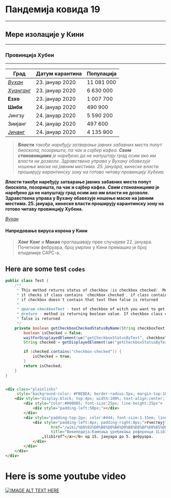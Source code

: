 # Пандемија ковида 19

---
## Мере изолације у Кини

___
### Провинција Хубеи

***

[Јичанг]: https://sr.wikipedia.org/wiki/%D0%88%D0%B8%D1%87%D0%B0%D0%BD%D0%B3

Град |	Датум карантина |	Популација
--- | --- | ---
[*Вухан*](https://sr.wikipedia.org/wiki/%D0%92%D1%83%D1%85%D0%B0%D0%BD) |	23. јануар 2020 |	11 081 000
[_Хуанганг_](https://sr.wikipedia.org/wiki/%D0%A5%D1%83%D0%B0%D0%BD%D0%B3%D0%B0%D0%BD%D0%B3 "Хуанганг") |	23. јануар 2020 |	6 630 000
**Eзхо** |	23. јануар 2020	| 1 007 700
__Шиби__ |	24. јануар 2020	| 490 900
Јингзу |	24. јануар 2020	| 5 590 200
Зиијанг |	24. јануар 2020	| 497 600
[Јичанг] |	24. јануар 2020	| 4 135 900

> *__Власти__ такође наређују затварање јавних забавних места попут биоскопа, позоришта, па чак и сајбер кафеа.* 
> _**Свим становницима** је наређено да не напуштају град осим ако им власти не дозволе. Здравствена управа у Вухану обавезује ношење маске на јавним местима. 25. јануара, кинеске власти проширују карантинску зону на готово читаву провинцију Хубеиа._

**_Власти_ такође наређују затварање јавних забавних места попут биоскопа, позоришта, па чак и сајбер кафеа.**
__*Свим становницима* је наређено да не напуштају град осим ако им власти не дозволе. Здравствена управа у Вухану обавезује ношење маске на јавним местима. 25. јануара, кинеске власти проширују карантинску зону на готово читаву провинцију Хубеиа.__

[*Вухан*](https://sr.wikipedia.org/wiki/%D0%92%D1%83%D1%85%D0%B0%D0%BD)

#### Напредовање вируса корона у Кини

> **Хонг Конг** и __Макао__ проглашавају прве случајеве 22. јануара. Почетком фебруара, број умрлих у Кини премашио је број епидемије САРС-а.

Here are some test `codes`
-------------------------

```java
public class Test {
    /**
     * This method returns status of checkbox (is checkbox checked). Method finds element by checkbox text and gets class of that element, after that
     * it checks if class contains 'checkbox-checked', if class contains that text then checkbox is selected and true value is return
     * if checkbox doesn't contain that text then false is returned
     *
     * @param checkboxText - text of checkbox of witch you want to get status (e.g. "Read Only")
     * @return - method is returning boolean value. If checkbox class contains "checkbox-checked" then true is returned in other case
     * false is returned
     */
    private boolean getCheckboxCheckedStatusByName(String checkboxText) {
        boolean isChecked = false;
        waitForDisplayedElement(ue("getCheckboxStatusByText", checkboxText));
        String checked = getDisplayedElement(ue("getCheckboxStatusByText", checkboxText)).getAttribute("class");

        if (checked.contains("checkbox-checked")) {
            isChecked = true;
        }
        return isChecked;
    }
}
```

```html

<div class="plainlinks"
     style="background-color: #FBEBEA; border-radius:5px; margin-top:10px; position:relative; border: 1px solid #aaa; font-family: 'Helvetica', 'Arial', sans-serif; line-height: 18px; box-shadow: 0 1px 1px rgba( 0, 0, 0, 0.15 ); overflow:hidden;">
    <div style="display:block; top:4px; width:100%; text-align:center;;">
        <div style="color:#000085; font-size:25px; line-height:25px">
            <div style="padding-left:50px;"></div>
        </div>
        <div style="padding-top:2px; color:#444; font-size:1.15em; line-height:1.5;">
            <div style="padding-left:8px; padding-right:8px;">Учествујте у <b><a
                    href="/wiki/%D0%92%D0%B8%D0%BA%D0%B8%D0%BF%D0%B5%D0%B4%D0%B8%D1%98%D0%B0:%D0%9A%D0%B0%D0%BC%D0%BF%D0%B0%D1%9A%D0%B0_%D1%83%D1%80%D0%B5%D1%92%D0%B8%D0%B2%D0%B0%D1%9A%D0%B0_%D1%80%D0%B5%D1%84%D0%B5%D1%80%D0%B5%D0%BD%D1%86%D0%B8_1Lib1Ref_2021"
                    title="Википедија:Кампања уређивања референци 1Lib1Ref 2021">Кампањи уређивања референци
                „1lib1ref”</a></b> од 15. јануара до 5. фебруара.
            </div>
        </div>
    </div>
</div>
```

Here is some youtube video
==========================


[![IMAGE ALT TEXT HERE](http://img.youtube.com/vi/YOUTUBE_VIDEO_ID_HERE/0.jpg)](http://www.youtube.com/watch?v=YOUTUBE_VIDEO_ID_HERE)


